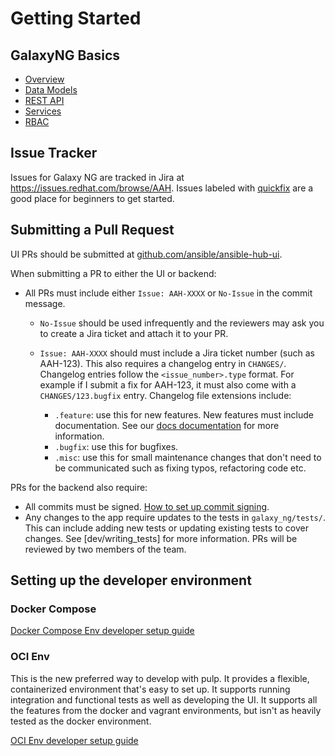 # Getting Started

## GalaxyNG Basics

- [Overview](developer_guide/overview.md)
- [Data Models](developer_guide/data_models.md)
- [REST API](developer_guide/rest_api.md)
- [Services](developer_guide/services.md)
- [RBAC](developer_guide/rbac.md)

## Issue Tracker

Issues for Galaxy NG are tracked in Jira at https://issues.redhat.com/browse/AAH. Issues labeled with [quickfix](https://issues.redhat.com/browse/AAH-1202?jql=project%20%3D%20AAH%20AND%20resolution%20%3D%20Unresolved%20AND%20labels%20%3D%20quickfix%20ORDER%20BY%20priority%20DESC%2C%20updated%20DESC) are a good place for beginners to get started.

## Submitting a Pull Request

UI PRs should be submitted at [github.com/ansible/ansible-hub-ui](https://github.com/ansible/ansible-hub-ui).

When submitting a PR to either the UI or backend:

- All PRs must include either `Issue: AAH-XXXX` or `No-Issue` in the commit message.

    - `No-Issue` should be used infrequently and the reviewers may ask you to create a Jira ticket and attach it to your PR.
    - `Issue: AAH-XXXX` should must include a Jira ticket number (such as AAH-123). This also requires a changelog entry in `CHANGES/`. Changelog entries follow the `<issue_number>.type` format. For example if I submit a fix for AAH-123, it must also come with a `CHANGES/123.bugfix` entry. Changelog file extensions include:

        - `.feature`: use this for new features. New features must include documentation. See our [docs documentation](writing_docs.md) for more information.
        - `.bugfix`: use this for bugfixes.
        - `.misc`: use this for small maintenance changes that don't need to be communicated such as fixing typos, refactoring code etc.

PRs for the backend also require:

- All commits must be signed. [How to set up commit signing](https://docs.github.com/en/authentication/managing-commit-signature-verification/signing-commits).
- Any changes to the app require updates to the tests in `galaxy_ng/tests/`. This can include adding new tests or updating existing tests to cover changes. See [dev/writing_tests] for more information.
PRs will be reviewed by two members of the team.

## Setting up the developer environment

### Docker Compose

[Docker Compose Env developer setup guide](docker_environment.md)

### OCI Env

This is the new preferred way to develop with pulp. It provides a flexible, containerized environment that's easy to set up. It supports running integration and functional tests as well as developing the UI. It supports all the features from the docker and vagrant environments, but isn't as heavily tested as the docker environment.

[OCI Env developer setup guide](oci_env.md)
